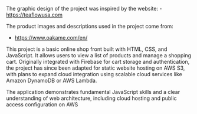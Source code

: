 The graphic design of the project was inspired by the website:
-https://teaflowusa.com

The product images and descriptions used in the project come from:
- https://www.oakame.com/en/
  
This project is a basic online shop front built with HTML, CSS, and JavaScript. It allows users to view a list of products and manage a shopping cart. Originally integrated with Firebase for cart storage and authentication, the project has since been adapted for static website hosting on AWS S3, with plans to expand cloud integration using scalable cloud services like Amazon DynamoDB or AWS Lambda.

The application demonstrates fundamental JavaScript skills and a clear understanding of web architecture, including cloud hosting and public access configuration on AWS
